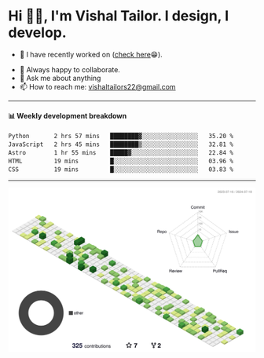 # Hi 👋🏻, I'm Vishal Tailor. I design, I develop.

- 🔭 I have recently worked on ([check here](https://vishaltailor.com)😁).
<!-- - 🎦 Currently watching: JavaScript: The Hard Parts By Will Sentance. -->
- 👯 Always happy to collaborate.
- 💬 Ask me about anything
- 📫 How to reach me: <a href="mailto:vishaltailors22@gmail.com">vishaltailors22@gmail.com</a>

<hr /> 
<h4>📊 Weekly development breakdown</h4>
<!--START_SECTION:waka-->

```txt
Python       2 hrs 57 mins   ████████▓░░░░░░░░░░░░░░░░   35.20 %
JavaScript   2 hrs 45 mins   ████████▒░░░░░░░░░░░░░░░░   32.81 %
Astro        1 hr 55 mins    █████▓░░░░░░░░░░░░░░░░░░░   22.84 %
HTML         19 mins         █░░░░░░░░░░░░░░░░░░░░░░░░   03.96 %
CSS          19 mins         █░░░░░░░░░░░░░░░░░░░░░░░░   03.83 %
```

<!--END_SECTION:waka-->
<hr /> 

![](./profile-3d-contrib/profile-green-animate.svg)
